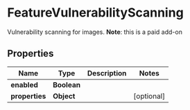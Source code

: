 

# FeatureVulnerabilityScanning

Vulnerability scanning for images.  __Note__: this is a paid add-on
## Properties

| Name | Type | Description | Notes |
| ------------ | ------------- | ------------- | ------------- |
| **enabled** | **Boolean** |  |  |
| **properties** | **Object** |  |  [optional] |


